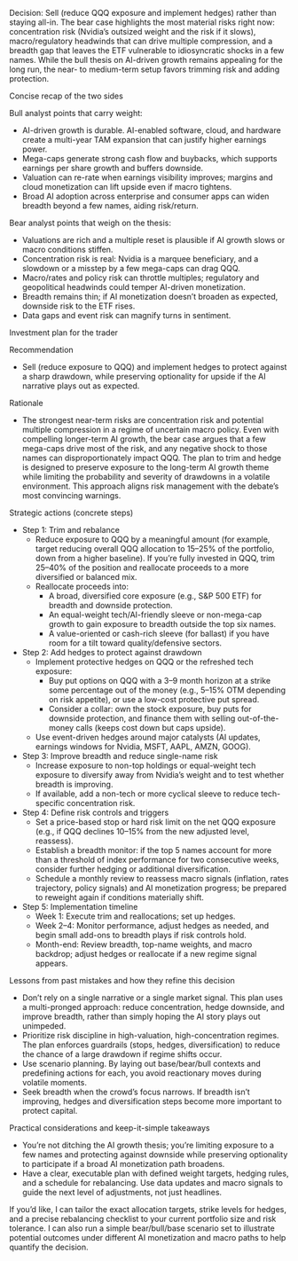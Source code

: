 Decision: Sell (reduce QQQ exposure and implement hedges) rather than staying all-in. The bear case highlights the most material risks right now: concentration risk (Nvidia’s outsized weight and the risk if it slows), macro/regulatory headwinds that can drive multiple compression, and a breadth gap that leaves the ETF vulnerable to idiosyncratic shocks in a few names. While the bull thesis on AI-driven growth remains appealing for the long run, the near- to medium-term setup favors trimming risk and adding protection.

Concise recap of the two sides

Bull analyst points that carry weight:
- AI-driven growth is durable. AI-enabled software, cloud, and hardware create a multi-year TAM expansion that can justify higher earnings power.
- Mega-caps generate strong cash flow and buybacks, which supports earnings per share growth and buffers downside.
- Valuation can re-rate when earnings visibility improves; margins and cloud monetization can lift upside even if macro tightens.
- Broad AI adoption across enterprise and consumer apps can widen breadth beyond a few names, aiding risk/return.

Bear analyst points that weigh on the thesis:
- Valuations are rich and a multiple reset is plausible if AI growth slows or macro conditions stiffen.
- Concentration risk is real: Nvidia is a marquee beneficiary, and a slowdown or a misstep by a few mega-caps can drag QQQ.
- Macro/rates and policy risk can throttle multiples; regulatory and geopolitical headwinds could temper AI-driven monetization.
- Breadth remains thin; if AI monetization doesn’t broaden as expected, downside risk to the ETF rises.
- Data gaps and event risk can magnify turns in sentiment.

Investment plan for the trader

Recommendation
- Sell (reduce exposure to QQQ) and implement hedges to protect against a sharp drawdown, while preserving optionality for upside if the AI narrative plays out as expected.

Rationale
- The strongest near-term risks are concentration risk and potential multiple compression in a regime of uncertain macro policy. Even with compelling longer-term AI growth, the bear case argues that a few mega-caps drive most of the risk, and any negative shock to those names can disproportionately impact QQQ. The plan to trim and hedge is designed to preserve exposure to the long-term AI growth theme while limiting the probability and severity of drawdowns in a volatile environment. This approach aligns risk management with the debate’s most convincing warnings.

Strategic actions (concrete steps)
- Step 1: Trim and rebalance
  - Reduce exposure to QQQ by a meaningful amount (for example, target reducing overall QQQ allocation to 15–25% of the portfolio, down from a higher baseline). If you’re fully invested in QQQ, trim 25–40% of the position and reallocate proceeds to a more diversified or balanced mix.
  - Reallocate proceeds into:
    - A broad, diversified core exposure (e.g., S&P 500 ETF) for breadth and downside protection.
    - An equal-weight tech/AI-friendly sleeve or non-mega-cap growth to gain exposure to breadth outside the top six names.
    - A value-oriented or cash-rich sleeve (for ballast) if you have room for a tilt toward quality/defensive sectors.
- Step 2: Add hedges to protect against drawdown
  - Implement protective hedges on QQQ or the refreshed tech exposure:
    - Buy put options on QQQ with a 3–9 month horizon at a strike some percentage out of the money (e.g., 5–15% OTM depending on risk appetite), or use a low-cost protective put spread.
    - Consider a collar: own the stock exposure, buy puts for downside protection, and finance them with selling out-of-the-money calls (keeps cost down but caps upside).
  - Use event-driven hedges around major catalysts (AI updates, earnings windows for Nvidia, MSFT, AAPL, AMZN, GOOG).
- Step 3: Improve breadth and reduce single-name risk
  - Increase exposure to non-top holdings or equal-weight tech exposure to diversify away from Nvidia’s weight and to test whether breadth is improving.
  - If available, add a non-tech or more cyclical sleeve to reduce tech-specific concentration risk.
- Step 4: Define risk controls and triggers
  - Set a price-based stop or hard risk limit on the net QQQ exposure (e.g., if QQQ declines 10–15% from the new adjusted level, reassess).
  - Establish a breadth monitor: if the top 5 names account for more than a threshold of index performance for two consecutive weeks, consider further hedging or additional diversification.
  - Schedule a monthly review to reassess macro signals (inflation, rates trajectory, policy signals) and AI monetization progress; be prepared to reweight again if conditions materially shift.
- Step 5: Implementation timeline
  - Week 1: Execute trim and reallocations; set up hedges.
  - Week 2–4: Monitor performance, adjust hedges as needed, and begin small add-ons to breadth plays if risk controls hold.
  - Month-end: Review breadth, top-name weights, and macro backdrop; adjust hedges or reallocate if a new regime signal appears.

Lessons from past mistakes and how they refine this decision
- Don’t rely on a single narrative or a single market signal. This plan uses a multi-pronged approach: reduce concentration, hedge downside, and improve breadth, rather than simply hoping the AI story plays out unimpeded.
- Prioritize risk discipline in high-valuation, high-concentration regimes. The plan enforces guardrails (stops, hedges, diversification) to reduce the chance of a large drawdown if regime shifts occur.
- Use scenario planning. By laying out base/bear/bull contexts and predefining actions for each, you avoid reactionary moves during volatile moments.
- Seek breadth when the crowd’s focus narrows. If breadth isn’t improving, hedges and diversification steps become more important to protect capital.

Practical considerations and keep-it-simple takeaways
- You’re not ditching the AI growth thesis; you’re limiting exposure to a few names and protecting against downside while preserving optionality to participate if a broad AI monetization path broadens.
- Have a clear, executable plan with defined weight targets, hedging rules, and a schedule for rebalancing. Use data updates and macro signals to guide the next level of adjustments, not just headlines.

If you’d like, I can tailor the exact allocation targets, strike levels for hedges, and a precise rebalancing checklist to your current portfolio size and risk tolerance. I can also run a simple bear/bull/base scenario set to illustrate potential outcomes under different AI monetization and macro paths to help quantify the decision.